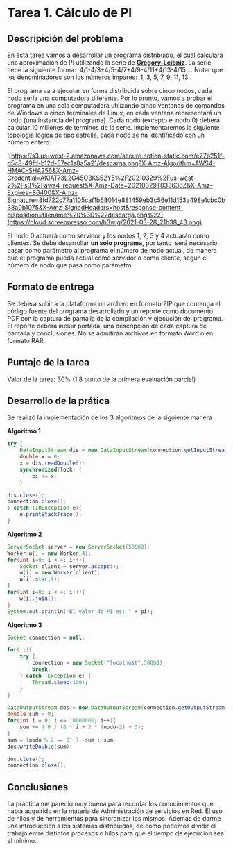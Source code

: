 # Tarea 1. Cálculo de PI

## Descripición del problema

En esta tarea vamos a desarrollar un programa distribuido, el cual calculará una aproximación de PI utilizando la serie de **[Gregory-Leibniz](https://crypto.stanford.edu/pbc/notes/pi/glseries.html)**. La serie tiene la siguiente forma:  4/1-4/3+4/5-4/7+4/9-4/11+4/13-4/15 ... Notar que los denominadores son los números impares:  1, 3, 5, 7, 9, 11, 13 . 

El programa va a ejecutar en forma distribuida sobre cinco nodos, cada nodo sería una computadora diferente. Por lo pronto, vamos a probar el programa en una sola computadora utilizando cinco ventanas de comandos de Windows o cinco terminales de Linux, en cada ventana representará un nodo (una instancia del programa). Cada nodo (excepto el nodo 0) deberá calcular 10 millones de términos de la serie. Implementaremos la siguiente topología lógica de tipo estrella, cada nodo se ha identificado con un número entero:

![https://s3.us-west-2.amazonaws.com/secure.notion-static.com/e77b251f-d5c8-49fd-b12d-57ec1a8a5a21/descarga.png?X-Amz-Algorithm=AWS4-HMAC-SHA256&X-Amz-Credential=AKIAT73L2G45O3KS52Y5%2F20210329%2Fus-west-2%2Fs3%2Faws4_request&X-Amz-Date=20210329T033636Z&X-Amz-Expires=86400&X-Amz-Signature=8fd722c77a1105caf1b68014e881459eb3c56e11d153a498e1cbc0b38a0b1075&X-Amz-SignedHeaders=host&response-content-disposition=filename%20%3D%22descarga.png%22](https://cloud.screenpresso.com/h3wig/2021-03-28_21h38_43.png)

El nodo 0 actuará como servidor y los nodos 1, 2, 3 y 4 actuarán como clientes. Se debe desarrollar **un solo programa**, por tanto  será necesario pasar como parámetro al programa el número de nodo actual, de manera que el programa pueda actual como servidor o como cliente, según el número de nodo que pasa como parámetro.


## Formato de entrega

Se deberá subir a la plataforma un archivo en formato ZIP que contenga el código fuente del programa desarrollado y un reporte como documento PDF con la captura de pantalla de la compilación y ejecución del programa. El reporte deberá incluir portada, una descripción de cada captura de pantalla y conclusiones. No se admitirán archivos en formato Word o en formato RAR.

## Puntaje de la tarea

Valor de la tarea: 30% (1.8 punto de la primera evaluación parcial)

## Desarrollo de la prática

Se realizó la implementación de los 3 algoritmos de la siguiente manera

**Algoritmo 1**

```java
try {
	DataInputStream dis = new DataInputStream(connection.getInputStream());	
	double x = 0;
	x = dis.readDouble();
	synchronized(lock) { 
		pi += x;
	} 

dis.close();
connection.close();
} catch (IOException e){
	e.printStackTrace();
}
```

**Algoritmo 2**

```java
ServerSocket server = new ServerSocket(50000);
Worker w[] = new Worker[4];
for(int i=0; i < 4; i++){
	Socket client = server.accept();
	w[i] = new Worker(client);
	w[i].start();
}
for(int i=0; i < 4; i++){
	w[i].join();
}
System.out.println("El valor de PI es: " + pi);
```

**Algoritmo 3**

```java
Socket connection = null;

for(;;){
	try {
		connection = new Socket("localhost",50000);
		break;
	} catch (Exception e) {
		Thread.sleep(100);
	}
}

DataOutputStream dos = new DataOutputStream(connection.getOutputStream());
double sum = 0;
for(int i = 0; i <= 10000000; i++){
	sum += 4.0 / (8 * i + 2 * (nodo-2) + 3);
}
sum = (nodo % 2 == 0) ? -sum : sum;
dos.writeDouble(sum);

dos.close();
connection.close();
```

## Conclusiones

La práctica me pareció muy buena para recordar los conocimientos que había adquirido en la materia de Administración de servicios en Red. El uso de hilos y de herramientas para sincronizar los mismos. Además de darme una introducción a los sistemas distribuidos, de cómo podemos dividir el trabajo entre distintos procesos o hilos para que el tiempo de ejecución sea el mínimo.
